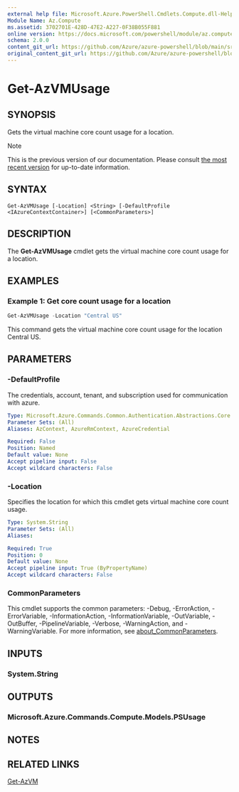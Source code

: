 ```yaml
---
external help file: Microsoft.Azure.PowerShell.Cmdlets.Compute.dll-Help.xml
Module Name: Az.Compute
ms.assetid: 3702701E-428D-47E2-A227-0F38B055F881
online version: https://docs.microsoft.com/powershell/module/az.compute/get-azvmusage
schema: 2.0.0
content_git_url: https://github.com/Azure/azure-powershell/blob/main/src/Compute/Compute/help/Get-AzVMUsage.md
original_content_git_url: https://github.com/Azure/azure-powershell/blob/main/src/Compute/Compute/help/Get-AzVMUsage.md
---
```


# Get-AzVMUsage

## SYNOPSIS
Gets the virtual machine core count usage for a location.

> [!NOTE]
>This is the previous version of our documentation. Please consult [the most recent version](/powershell/module/az.compute/get-azvmusage) for up-to-date information.

## SYNTAX

```
Get-AzVMUsage [-Location] <String> [-DefaultProfile <IAzureContextContainer>] [<CommonParameters>]
```

## DESCRIPTION
The **Get-AzVMUsage** cmdlet gets the virtual machine core count usage for a location.

## EXAMPLES

### Example 1: Get core count usage for a location
```powershell
Get-AzVMUsage -Location "Central US"
```

This command gets the virtual machine core count usage for the location Central US.

## PARAMETERS

### -DefaultProfile
The credentials, account, tenant, and subscription used for communication with azure.

```yaml
Type: Microsoft.Azure.Commands.Common.Authentication.Abstractions.Core.IAzureContextContainer
Parameter Sets: (All)
Aliases: AzContext, AzureRmContext, AzureCredential

Required: False
Position: Named
Default value: None
Accept pipeline input: False
Accept wildcard characters: False
```

### -Location
Specifies the location for which this cmdlet gets virtual machine core count usage.

```yaml
Type: System.String
Parameter Sets: (All)
Aliases:

Required: True
Position: 0
Default value: None
Accept pipeline input: True (ByPropertyName)
Accept wildcard characters: False
```

### CommonParameters
This cmdlet supports the common parameters: -Debug, -ErrorAction, -ErrorVariable, -InformationAction, -InformationVariable, -OutVariable, -OutBuffer, -PipelineVariable, -Verbose, -WarningAction, and -WarningVariable. For more information, see [about_CommonParameters](http://go.microsoft.com/fwlink/?LinkID=113216).

## INPUTS

### System.String

## OUTPUTS

### Microsoft.Azure.Commands.Compute.Models.PSUsage

## NOTES

## RELATED LINKS

[Get-AzVM](./Get-AzVM.md)


